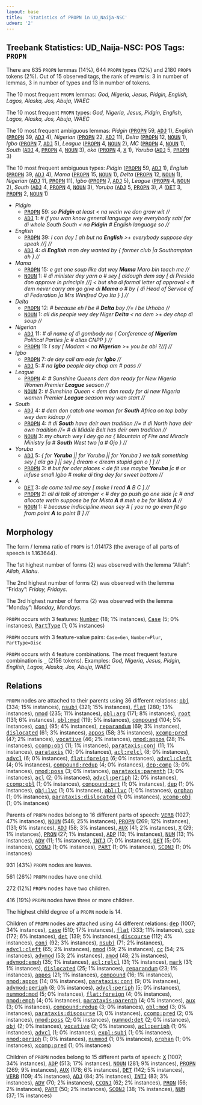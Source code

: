 ```yaml
---
layout: base
title:  'Statistics of PROPN in UD_Naija-NSC'
udver: '2'
---
```


## Treebank Statistics: UD_Naija-NSC: POS Tags: `PROPN`

There are 635 `PROPN` lemmas (14%), 644 `PROPN` types (12%) and 2180 `PROPN` tokens (2%).
Out of 15 observed tags, the rank of `PROPN` is: 3 in number of lemmas, 3 in number of types and 13 in number of tokens.

The 10 most frequent `PROPN` lemmas: <em>God, Nigeria, Jesus, Pidgin, English, Lagos, Alaska, Jos, Abuja, WAEC</em>

The 10 most frequent `PROPN` types:  <em>God, Nigeria, Jesus, Pidgin, English, Lagos, Alaska, Jos, Abuja, WAEC</em>

The 10 most frequent ambiguous lemmas: <em>Pidgin</em> (<tt><a href="pcm_nsc-pos-PROPN.html">PROPN</a></tt> 59, <tt><a href="pcm_nsc-pos-ADJ.html">ADJ</a></tt> 1), <em>English</em> (<tt><a href="pcm_nsc-pos-PROPN.html">PROPN</a></tt> 39, <tt><a href="pcm_nsc-pos-ADJ.html">ADJ</a></tt> 4), <em>Nigerian</em> (<tt><a href="pcm_nsc-pos-PROPN.html">PROPN</a></tt> 22, <tt><a href="pcm_nsc-pos-ADJ.html">ADJ</a></tt> 11), <em>Delta</em> (<tt><a href="pcm_nsc-pos-PROPN.html">PROPN</a></tt> 12, <tt><a href="pcm_nsc-pos-NOUN.html">NOUN</a></tt> 1), <em>Igbo</em> (<tt><a href="pcm_nsc-pos-PROPN.html">PROPN</a></tt> 7, <tt><a href="pcm_nsc-pos-ADJ.html">ADJ</a></tt> 5), <em>League</em> (<tt><a href="pcm_nsc-pos-PROPN.html">PROPN</a></tt> 4, <tt><a href="pcm_nsc-pos-NOUN.html">NOUN</a></tt> 2), <em>MC</em> (<tt><a href="pcm_nsc-pos-PROPN.html">PROPN</a></tt> 4, <tt><a href="pcm_nsc-pos-NOUN.html">NOUN</a></tt> 1), <em>South</em> (<tt><a href="pcm_nsc-pos-ADJ.html">ADJ</a></tt> 4, <tt><a href="pcm_nsc-pos-PROPN.html">PROPN</a></tt> 4, <tt><a href="pcm_nsc-pos-NOUN.html">NOUN</a></tt> 3), <em>oko</em> (<tt><a href="pcm_nsc-pos-PROPN.html">PROPN</a></tt> 4, <tt><a href="pcm_nsc-pos-X.html">X</a></tt> 1), <em>Yoruba</em> (<tt><a href="pcm_nsc-pos-ADJ.html">ADJ</a></tt> 5, <tt><a href="pcm_nsc-pos-PROPN.html">PROPN</a></tt> 3)

The 10 most frequent ambiguous types:  <em>Pidgin</em> (<tt><a href="pcm_nsc-pos-PROPN.html">PROPN</a></tt> 59, <tt><a href="pcm_nsc-pos-ADJ.html">ADJ</a></tt> 1), <em>English</em> (<tt><a href="pcm_nsc-pos-PROPN.html">PROPN</a></tt> 39, <tt><a href="pcm_nsc-pos-ADJ.html">ADJ</a></tt> 4), <em>Mama</em> (<tt><a href="pcm_nsc-pos-PROPN.html">PROPN</a></tt> 15, <tt><a href="pcm_nsc-pos-NOUN.html">NOUN</a></tt> 1), <em>Delta</em> (<tt><a href="pcm_nsc-pos-PROPN.html">PROPN</a></tt> 12, <tt><a href="pcm_nsc-pos-NOUN.html">NOUN</a></tt> 1), <em>Nigerian</em> (<tt><a href="pcm_nsc-pos-ADJ.html">ADJ</a></tt> 11, <tt><a href="pcm_nsc-pos-PROPN.html">PROPN</a></tt> 11), <em>Igbo</em> (<tt><a href="pcm_nsc-pos-PROPN.html">PROPN</a></tt> 7, <tt><a href="pcm_nsc-pos-ADJ.html">ADJ</a></tt> 5), <em>League</em> (<tt><a href="pcm_nsc-pos-PROPN.html">PROPN</a></tt> 4, <tt><a href="pcm_nsc-pos-NOUN.html">NOUN</a></tt> 2), <em>South</em> (<tt><a href="pcm_nsc-pos-ADJ.html">ADJ</a></tt> 4, <tt><a href="pcm_nsc-pos-PROPN.html">PROPN</a></tt> 4, <tt><a href="pcm_nsc-pos-NOUN.html">NOUN</a></tt> 3), <em>Yoruba</em> (<tt><a href="pcm_nsc-pos-ADJ.html">ADJ</a></tt> 5, <tt><a href="pcm_nsc-pos-PROPN.html">PROPN</a></tt> 3), <em>A</em> (<tt><a href="pcm_nsc-pos-DET.html">DET</a></tt> 3, <tt><a href="pcm_nsc-pos-PROPN.html">PROPN</a></tt> 2, <tt><a href="pcm_nsc-pos-NOUN.html">NOUN</a></tt> 1)


* <em>Pidgin</em>
  * <tt><a href="pcm_nsc-pos-PROPN.html">PROPN</a></tt> 59: <em>so <b>Pidgin</b> at least < na wetin we don grow wit //</em>
  * <tt><a href="pcm_nsc-pos-ADJ.html">ADJ</a></tt> 1: <em># if you wan know general language wey everybody sabi for di whole South South < na <b>Pidgin</b> # English language so //</em>
* <em>English</em>
  * <tt><a href="pcm_nsc-pos-PROPN.html">PROPN</a></tt> 39: <em>I con dey [ ah but na <b>English</b> >+ everybody suppose dey speak //] //</em>
  * <tt><a href="pcm_nsc-pos-ADJ.html">ADJ</a></tt> 4: <em>di <b>English</b> man dey wanted by { former club |a Southampton ah } //</em>
* <em>Mama</em>
  * <tt><a href="pcm_nsc-pos-PROPN.html">PROPN</a></tt> 15: <em>e get one soup like dat wey <b>Mama</b> Maro bin teach me //</em>
  * <tt><a href="pcm_nsc-pos-NOUN.html">NOUN</a></tt> 1: <em># di minister dey yarn o # sey [ aldough dem say [ di Presido don approve in principle //] < but sha di formal letter of approval < # dem never carry am go give di <b>Mama</b> o # by { di Head of Service of di Federation |a Mrs Winifred Oyo Ita } ] //</em>
* <em>Delta</em>
  * <tt><a href="pcm_nsc-pos-PROPN.html">PROPN</a></tt> 12: <em># because eh I be # <b>Delta</b> boy //= I be Urhobo //</em>
  * <tt><a href="pcm_nsc-pos-NOUN.html">NOUN</a></tt> 1: <em>all dis people wey dey Niger <b>Delta</b> < na dem >+ dey chop di soup //</em>
* <em>Nigerian</em>
  * <tt><a href="pcm_nsc-pos-ADJ.html">ADJ</a></tt> 11: <em># di name of di gombody na { Conference of <b>Nigerian</b> Political Parties |c # alias CNPP } //</em>
  * <tt><a href="pcm_nsc-pos-PROPN.html">PROPN</a></tt> 11: <em>I say [ Madam < na <b>Nigerian</b> >+ you be abi ?//] //</em>
* <em>Igbo</em>
  * <tt><a href="pcm_nsc-pos-PROPN.html">PROPN</a></tt> 7: <em>de dey call am ede for <b>Igbo</b> //</em>
  * <tt><a href="pcm_nsc-pos-ADJ.html">ADJ</a></tt> 5: <em># na <b>Igbo</b> people dey chop am # pass //</em>
* <em>League</em>
  * <tt><a href="pcm_nsc-pos-PROPN.html">PROPN</a></tt> 4: <em># Sunshine Queens dem don ready for New Nigeria Women Premier <b>League</b> season //</em>
  * <tt><a href="pcm_nsc-pos-NOUN.html">NOUN</a></tt> 2: <em># Sunshine Queen < dem don ready for di new Nigeria women Premier <b>League</b> season wey wan start //</em>
* <em>South</em>
  * <tt><a href="pcm_nsc-pos-ADJ.html">ADJ</a></tt> 4: <em># dem don catch one woman for <b>South</b> Africa on top baby wey dem kidnap //</em>
  * <tt><a href="pcm_nsc-pos-PROPN.html">PROPN</a></tt> 4: <em># di <b>South</b> have deir own tradition //= # di North have deir own tradition //= # di Middle Belt has deir own tradition //</em>
  * <tt><a href="pcm_nsc-pos-NOUN.html">NOUN</a></tt> 3: <em>my church wey I dey go na { Mountain of Fire and Miracle Ministry |a # <b>South</b> West two |a # Ojo } //</em>
* <em>Yoruba</em>
  * <tt><a href="pcm_nsc-pos-ADJ.html">ADJ</a></tt> 5: <em>{ for <b>Yoruba</b> || for Yoruba || for Yoruba } we talk something sey [ ala go ] || sey [ dream < dream stupid gan o ] ] //</em>
  * <tt><a href="pcm_nsc-pos-PROPN.html">PROPN</a></tt> 3: <em># but for oder places < de fit use maybe <b>Yoruba</b> |c # or infuse small Igbo # make di ting dey for sweet bottom //</em>
* <em>A</em>
  * <tt><a href="pcm_nsc-pos-DET.html">DET</a></tt> 3: <em>de come tell me sey [ make I read <b>A</b> B C ] //</em>
  * <tt><a href="pcm_nsc-pos-PROPN.html">PROPN</a></tt> 2: <em>all di talk of stranger < # dey go push go one side |c # and allocate wetin suppose be for Mista <b>A</b> # meh e be for Mista <b>A</b> //</em>
  * <tt><a href="pcm_nsc-pos-NOUN.html">NOUN</a></tt> 1: <em># because indiscipline mean sey # [ you no go even fit go from point <b>A</b> to point B ] //</em>

## Morphology

The form / lemma ratio of `PROPN` is 1.014173 (the average of all parts of speech is 1.163644).

The 1st highest number of forms (2) was observed with the lemma “Allah”: <em>Allah, Allahu</em>.

The 2nd highest number of forms (2) was observed with the lemma “Friday”: <em>Friday, Fridays</em>.

The 3rd highest number of forms (2) was observed with the lemma “Monday”: <em>Monday, Mondays</em>.

`PROPN` occurs with 3 features: <tt><a href="pcm_nsc-feat-Number.html">Number</a></tt> (18; 1% instances), <tt><a href="pcm_nsc-feat-Case.html">Case</a></tt> (5; 0% instances), <tt><a href="pcm_nsc-feat-PartType.html">PartType</a></tt> (1; 0% instances)

`PROPN` occurs with 3 feature-value pairs: `Case=Gen`, `Number=Plur`, `PartType=Disc`

`PROPN` occurs with 4 feature combinations.
The most frequent feature combination is `_` (2156 tokens).
Examples: <em>God, Nigeria, Jesus, Pidgin, English, Lagos, Alaska, Jos, Abuja, WAEC</em>


## Relations

`PROPN` nodes are attached to their parents using 36 different relations: <tt><a href="pcm_nsc-dep-obj.html">obj</a></tt> (334; 15% instances), <tt><a href="pcm_nsc-dep-nsubj.html">nsubj</a></tt> (321; 15% instances), <tt><a href="pcm_nsc-dep-flat.html">flat</a></tt> (280; 13% instances), <tt><a href="pcm_nsc-dep-nmod.html">nmod</a></tt> (235; 11% instances), <tt><a href="pcm_nsc-dep-obl-arg.html">obl:arg</a></tt> (171; 8% instances), <tt><a href="pcm_nsc-dep-root.html">root</a></tt> (131; 6% instances), <tt><a href="pcm_nsc-dep-obl-mod.html">obl:mod</a></tt> (119; 5% instances), <tt><a href="pcm_nsc-dep-compound.html">compound</a></tt> (104; 5% instances), <tt><a href="pcm_nsc-dep-conj.html">conj</a></tt> (95; 4% instances), <tt><a href="pcm_nsc-dep-reparandum.html">reparandum</a></tt> (69; 3% instances), <tt><a href="pcm_nsc-dep-dislocated.html">dislocated</a></tt> (61; 3% instances), <tt><a href="pcm_nsc-dep-appos.html">appos</a></tt> (58; 3% instances), <tt><a href="pcm_nsc-dep-xcomp-pred.html">xcomp:pred</a></tt> (47; 2% instances), <tt><a href="pcm_nsc-dep-vocative.html">vocative</a></tt> (46; 2% instances), <tt><a href="pcm_nsc-dep-nmod-appos.html">nmod:appos</a></tt> (28; 1% instances), <tt><a href="pcm_nsc-dep-ccomp-obj.html">ccomp:obj</a></tt> (11; 1% instances), <tt><a href="pcm_nsc-dep-parataxis-conj.html">parataxis:conj</a></tt> (11; 1% instances), <tt><a href="pcm_nsc-dep-parataxis.html">parataxis</a></tt> (10; 0% instances), <tt><a href="pcm_nsc-dep-acl-relcl.html">acl:relcl</a></tt> (8; 0% instances), <tt><a href="pcm_nsc-dep-advcl.html">advcl</a></tt> (6; 0% instances), <tt><a href="pcm_nsc-dep-flat-foreign.html">flat:foreign</a></tt> (6; 0% instances), <tt><a href="pcm_nsc-dep-advcl-cleft.html">advcl:cleft</a></tt> (4; 0% instances), <tt><a href="pcm_nsc-dep-compound-redup.html">compound:redup</a></tt> (4; 0% instances), <tt><a href="pcm_nsc-dep-dep-comp.html">dep:comp</a></tt> (3; 0% instances), <tt><a href="pcm_nsc-dep-nmod-poss.html">nmod:poss</a></tt> (3; 0% instances), <tt><a href="pcm_nsc-dep-parataxis-parenth.html">parataxis:parenth</a></tt> (3; 0% instances), <tt><a href="pcm_nsc-dep-acl.html">acl</a></tt> (2; 0% instances), <tt><a href="pcm_nsc-dep-advcl-periph.html">advcl:periph</a></tt> (2; 0% instances), <tt><a href="pcm_nsc-dep-ccomp-obl.html">ccomp:obl</a></tt> (1; 0% instances), <tt><a href="pcm_nsc-dep-compound-prt.html">compound:prt</a></tt> (1; 0% instances), <tt><a href="pcm_nsc-dep-dep.html">dep</a></tt> (1; 0% instances), <tt><a href="pcm_nsc-dep-obj-lvc.html">obj:lvc</a></tt> (1; 0% instances), <tt><a href="pcm_nsc-dep-obl-lvc.html">obl:lvc</a></tt> (1; 0% instances), <tt><a href="pcm_nsc-dep-orphan.html">orphan</a></tt> (1; 0% instances), <tt><a href="pcm_nsc-dep-parataxis-dislocated.html">parataxis:dislocated</a></tt> (1; 0% instances), <tt><a href="pcm_nsc-dep-xcomp-obj.html">xcomp:obj</a></tt> (1; 0% instances)

Parents of `PROPN` nodes belong to 16 different parts of speech: <tt><a href="pcm_nsc-pos-VERB.html">VERB</a></tt> (1027; 47% instances), <tt><a href="pcm_nsc-pos-NOUN.html">NOUN</a></tt> (546; 25% instances), <tt><a href="pcm_nsc-pos-PROPN.html">PROPN</a></tt> (269; 12% instances),  (131; 6% instances), <tt><a href="pcm_nsc-pos-ADJ.html">ADJ</a></tt> (58; 3% instances), <tt><a href="pcm_nsc-pos-AUX.html">AUX</a></tt> (41; 2% instances), <tt><a href="pcm_nsc-pos-X.html">X</a></tt> (29; 1% instances), <tt><a href="pcm_nsc-pos-PRON.html">PRON</a></tt> (27; 1% instances), <tt><a href="pcm_nsc-pos-ADP.html">ADP</a></tt> (13; 1% instances), <tt><a href="pcm_nsc-pos-NUM.html">NUM</a></tt> (13; 1% instances), <tt><a href="pcm_nsc-pos-ADV.html">ADV</a></tt> (11; 1% instances), <tt><a href="pcm_nsc-pos-INTJ.html">INTJ</a></tt> (7; 0% instances), <tt><a href="pcm_nsc-pos-DET.html">DET</a></tt> (5; 0% instances), <tt><a href="pcm_nsc-pos-CCONJ.html">CCONJ</a></tt> (1; 0% instances), <tt><a href="pcm_nsc-pos-PART.html">PART</a></tt> (1; 0% instances), <tt><a href="pcm_nsc-pos-SCONJ.html">SCONJ</a></tt> (1; 0% instances)

931 (43%) `PROPN` nodes are leaves.

561 (26%) `PROPN` nodes have one child.

272 (12%) `PROPN` nodes have two children.

416 (19%) `PROPN` nodes have three or more children.

The highest child degree of a `PROPN` node is 14.

Children of `PROPN` nodes are attached using 44 different relations: <tt><a href="pcm_nsc-dep-dep.html">dep</a></tt> (1007; 34% instances), <tt><a href="pcm_nsc-dep-case.html">case</a></tt> (510; 17% instances), <tt><a href="pcm_nsc-dep-flat.html">flat</a></tt> (333; 11% instances), <tt><a href="pcm_nsc-dep-cop.html">cop</a></tt> (172; 6% instances), <tt><a href="pcm_nsc-dep-det.html">det</a></tt> (139; 5% instances), <tt><a href="pcm_nsc-dep-discourse.html">discourse</a></tt> (112; 4% instances), <tt><a href="pcm_nsc-dep-conj.html">conj</a></tt> (92; 3% instances), <tt><a href="pcm_nsc-dep-nsubj.html">nsubj</a></tt> (71; 2% instances), <tt><a href="pcm_nsc-dep-advcl-cleft.html">advcl:cleft</a></tt> (65; 2% instances), <tt><a href="pcm_nsc-dep-nmod.html">nmod</a></tt> (59; 2% instances), <tt><a href="pcm_nsc-dep-cc.html">cc</a></tt> (54; 2% instances), <tt><a href="pcm_nsc-dep-advmod.html">advmod</a></tt> (53; 2% instances), <tt><a href="pcm_nsc-dep-amod.html">amod</a></tt> (48; 2% instances), <tt><a href="pcm_nsc-dep-advmod-emph.html">advmod:emph</a></tt> (35; 1% instances), <tt><a href="pcm_nsc-dep-acl-relcl.html">acl:relcl</a></tt> (31; 1% instances), <tt><a href="pcm_nsc-dep-mark.html">mark</a></tt> (31; 1% instances), <tt><a href="pcm_nsc-dep-dislocated.html">dislocated</a></tt> (25; 1% instances), <tt><a href="pcm_nsc-dep-reparandum.html">reparandum</a></tt> (23; 1% instances), <tt><a href="pcm_nsc-dep-appos.html">appos</a></tt> (21; 1% instances), <tt><a href="pcm_nsc-dep-compound.html">compound</a></tt> (16; 1% instances), <tt><a href="pcm_nsc-dep-nmod-appos.html">nmod:appos</a></tt> (14; 0% instances), <tt><a href="pcm_nsc-dep-parataxis-conj.html">parataxis:conj</a></tt> (9; 0% instances), <tt><a href="pcm_nsc-dep-advmod-periph.html">advmod:periph</a></tt> (8; 0% instances), <tt><a href="pcm_nsc-dep-advcl-periph.html">advcl:periph</a></tt> (5; 0% instances), <tt><a href="pcm_nsc-dep-nummod-mod.html">nummod:mod</a></tt> (5; 0% instances), <tt><a href="pcm_nsc-dep-flat-foreign.html">flat:foreign</a></tt> (4; 0% instances), <tt><a href="pcm_nsc-dep-nmod-emph.html">nmod:emph</a></tt> (4; 0% instances), <tt><a href="pcm_nsc-dep-parataxis-parenth.html">parataxis:parenth</a></tt> (4; 0% instances), <tt><a href="pcm_nsc-dep-aux.html">aux</a></tt> (3; 0% instances), <tt><a href="pcm_nsc-dep-compound-redup.html">compound:redup</a></tt> (3; 0% instances), <tt><a href="pcm_nsc-dep-obl-mod.html">obl:mod</a></tt> (3; 0% instances), <tt><a href="pcm_nsc-dep-parataxis-discourse.html">parataxis:discourse</a></tt> (3; 0% instances), <tt><a href="pcm_nsc-dep-ccomp-pred.html">ccomp:pred</a></tt> (2; 0% instances), <tt><a href="pcm_nsc-dep-nmod-poss.html">nmod:poss</a></tt> (2; 0% instances), <tt><a href="pcm_nsc-dep-nummod-det.html">nummod:det</a></tt> (2; 0% instances), <tt><a href="pcm_nsc-dep-obj.html">obj</a></tt> (2; 0% instances), <tt><a href="pcm_nsc-dep-vocative.html">vocative</a></tt> (2; 0% instances), <tt><a href="pcm_nsc-dep-acl-periph.html">acl:periph</a></tt> (1; 0% instances), <tt><a href="pcm_nsc-dep-advcl.html">advcl</a></tt> (1; 0% instances), <tt><a href="pcm_nsc-dep-expl-subj.html">expl:subj</a></tt> (1; 0% instances), <tt><a href="pcm_nsc-dep-nmod-periph.html">nmod:periph</a></tt> (1; 0% instances), <tt><a href="pcm_nsc-dep-nummod.html">nummod</a></tt> (1; 0% instances), <tt><a href="pcm_nsc-dep-orphan.html">orphan</a></tt> (1; 0% instances), <tt><a href="pcm_nsc-dep-xcomp-pred.html">xcomp:pred</a></tt> (1; 0% instances)

Children of `PROPN` nodes belong to 15 different parts of speech: <tt><a href="pcm_nsc-pos-X.html">X</a></tt> (1007; 34% instances), <tt><a href="pcm_nsc-pos-ADP.html">ADP</a></tt> (513; 17% instances), <tt><a href="pcm_nsc-pos-NOUN.html">NOUN</a></tt> (281; 9% instances), <tt><a href="pcm_nsc-pos-PROPN.html">PROPN</a></tt> (269; 9% instances), <tt><a href="pcm_nsc-pos-AUX.html">AUX</a></tt> (178; 6% instances), <tt><a href="pcm_nsc-pos-DET.html">DET</a></tt> (142; 5% instances), <tt><a href="pcm_nsc-pos-VERB.html">VERB</a></tt> (109; 4% instances), <tt><a href="pcm_nsc-pos-ADJ.html">ADJ</a></tt> (84; 3% instances), <tt><a href="pcm_nsc-pos-INTJ.html">INTJ</a></tt> (83; 3% instances), <tt><a href="pcm_nsc-pos-ADV.html">ADV</a></tt> (70; 2% instances), <tt><a href="pcm_nsc-pos-CCONJ.html">CCONJ</a></tt> (62; 2% instances), <tt><a href="pcm_nsc-pos-PRON.html">PRON</a></tt> (56; 2% instances), <tt><a href="pcm_nsc-pos-PART.html">PART</a></tt> (50; 2% instances), <tt><a href="pcm_nsc-pos-SCONJ.html">SCONJ</a></tt> (38; 1% instances), <tt><a href="pcm_nsc-pos-NUM.html">NUM</a></tt> (37; 1% instances)

